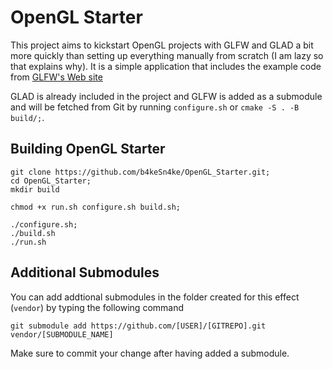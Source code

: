 # OpenGL Starter

This project aims to kickstart OpenGL projects with GLFW and GLAD a bit more quickly than setting up everything manually from scratch (I am lazy so that explains why). It is a simple application that includes the example code from [GLFW's Web site](https://www.glfw.org/documentation.html) 

GLAD is already included in the project and GLFW is added as a submodule and will be fetched from Git by running `configure.sh` or `cmake -S . -B build/;`.

## Building OpenGL Starter

```
git clone https://github.com/b4keSn4ke/OpenGL_Starter.git;
cd OpenGL_Starter;
mkdir build

chmod +x run.sh configure.sh build.sh;

./configure.sh;
./build.sh
./run.sh

```

## Additional Submodules

You can add addtional submodules in the folder created for this effect (`vendor`) by typing the following command

```
git submodule add https://github.com/[USER]/[GITREPO].git vendor/[SUBMODULE_NAME]
```

Make sure to commit your change after having added a submodule.



